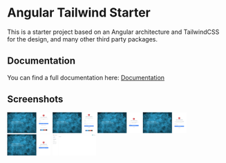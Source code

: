 # Angular Tailwind Starter

This is a starter project based on an Angular architecture and TailwindCSS for the design, and many other third party packages.

## Documentation

You can find a full documentation here: [Documentation](https://devaslanphp.github.io/ng-tailwind-starter/)

## Screenshots

<img src="github-contents/login.png" width="20%"></img> 
<img src="github-contents/register.png" width="20%"></img> 
<img src="github-contents/forgot-password.png" width="20%"></img> 
<img src="github-contents/recover-password.png" width="20%"></img> 
<img src="github-contents/verify.png" width="20%"></img> 
<img src="github-contents/dashboard.png" width="20%"></img> 

